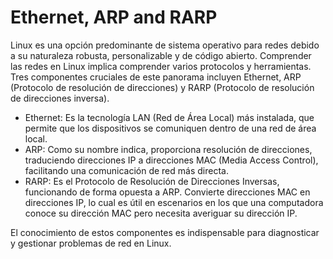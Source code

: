 # Ethernet, ARP and RARP 

Linux es una opción predominante de sistema operativo para redes debido a su naturaleza robusta, personalizable y de código abierto. Comprender las redes en Linux implica comprender varios protocolos y herramientas. Tres componentes cruciales de este panorama incluyen Ethernet, ARP (Protocolo de resolución de direcciones) y RARP (Protocolo de resolución de direcciones inversa).

- Ethernet: Es la tecnología LAN (Red de Área Local) más instalada, que permite que los dispositivos se comuniquen dentro de una red de área local.
- ARP: Como su nombre indica, proporciona resolución de direcciones, traduciendo direcciones IP a direcciones MAC (Media Access Control), facilitando una comunicación de red más directa.
- RARP: Es el Protocolo de Resolución de Direcciones Inversas, funcionando de forma opuesta a ARP. Convierte direcciones MAC en direcciones IP, lo cual es útil en escenarios en los que una computadora conoce su dirección MAC pero necesita averiguar su dirección IP.

El conocimiento de estos componentes es indispensable para diagnosticar y gestionar problemas de red en Linux.